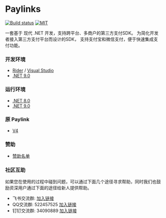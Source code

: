 # Paylinks

[github-action-image]: https://img.shields.io/github/actions/workflow/status/essensoft/paylinks/build.yml?branch=dev&style=flat-square
[github-action-url]: https://github.com/essensoft/paylinks/actions/workflows/build.yml?query=branch%3Adev
[license-image]: https://img.shields.io/badge/License-MIT-blue.svg?style=flat-square

[![Build status][github-action-image]][github-action-url]
[![MIT][license-image]](LICENSE.md)

一套基于 现代 .NET 开发，支持跨平台、多商户的第三方支付SDK。
为简化开发者接入第三方支付平台而设计的SDK，
支持支付宝和微信支付，便于快速集成支付功能。

### 开发环境

* [Rider](https://www.jetbrains.com/rider) / [Visual Studio](https://visualstudio.microsoft.com)
* [.NET 9.0](https://dotnet.microsoft.com/download/dotnet/9.0)

### 运行环境

- [.NET 8.0](https://dotnet.microsoft.com/download/dotnet/8.0)
- [.NET 9.0](https://dotnet.microsoft.com/download/dotnet/9.0)

### 原 Paylink

- [V4](../../tree/v4)

### 赞助

- [赞助名单](https://paylinks.cn/sponsors)

### 社区互助

如果您在使用的过程中碰到问题，可以通过下面几个途径寻求帮助，同时我们也鼓励资深用户通过下面的途径给新人提供帮助。

- 飞书交流群: [加入链接](https://applink.feishu.cn/client/message/link/open?token=AmaiieikwYAcZrEQ9XnAAAE%3D)
- QQ交流群: 522457525 [加入链接](https://qm.qq.com/q/lOhqmDT0hG)
- 钉钉交流群: 34090889 [加入链接](https://qr.dingtalk.com/action/joingroup?code=v1,k1,1tAeOJxsgOjngwZZD/uEhtWpOiU3B9CQK8Xs1wHdau4=&_dt_no_comment=1&origin=11)
